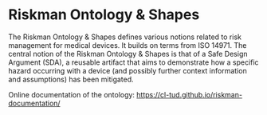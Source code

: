 # Riskman Ontology & Shapes

The Riskman Ontology & Shapes defines various notions related to risk management for medical devices. It builds on terms from ISO 14971. The central notion of the 
Riskman Ontology & Shapes is that of a Safe Design Argument (SDA), a reusable artifact that aims to demonstrate how a specific hazard occurring with a device (and possibly further context information and assumptions) has been mitigated.

Online documentation of the ontology: https://cl-tud.github.io/riskman-documentation/

